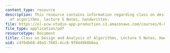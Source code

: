 ```yaml
---
content_type: resource
description: This resource contains information regarding class on design and analysis
  of algorithms, lecture 5 Notes, handwritten.
file: https://ol-ocw-studio-app-production.s3.amazonaws.com/courses/6-046j-design-and-analysis-of-algorithms-spring-2015/c4f64b6049a576654cc89f8449b8b6ea_MIT6_046JS15_writtenlec5.pdf
file_type: application/pdf
resourcetype: Document
title: Class on Design and Analysis of Algorithms, Lecture 5 Notes, Handwritten
uid: c4f64b60-49a5-7665-4cc8-9f8449b8b6ea
---
```

